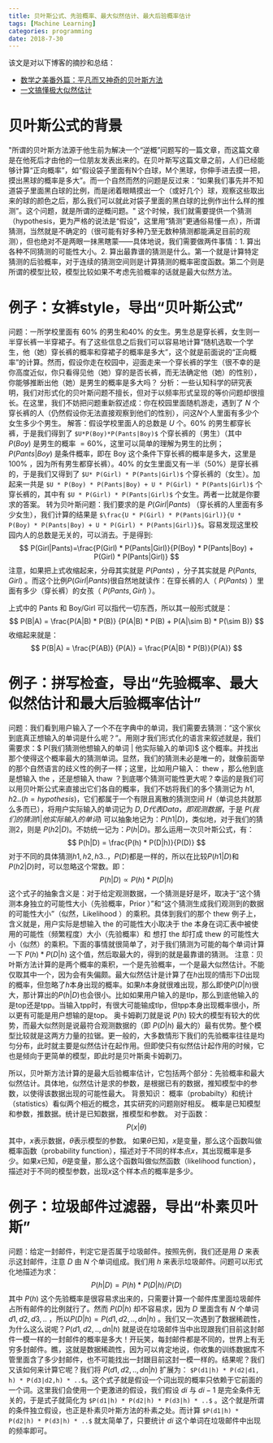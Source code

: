 ```yaml
---
title: 贝叶斯公式、先验概率、最大似然估计、最大后验概率估计
tags: [Machine Learning]
categories: programming
date: 2018-7-30
---
```


该文是对以下博客的摘抄和总结：
- [数学之美番外篇：平凡而又神奇的贝叶斯方法](http://mindhacks.cn/2008/09/21/the-magical-bayesian-method/)
- [一文搞懂极大似然估计](https://zhuanlan.zhihu.com/p/26614750)

# 贝叶斯公式的背景
"所谓的贝叶斯方法源于他生前为解决一个“逆概”问题写的一篇文章，而这篇文章是在他死后才由他的一位朋友发表出来的。在贝叶斯写这篇文章之前，人们已经能够计算“正向概率”，如“假设袋子里面有N个白球，M个黑球，你伸手进去摸一把，摸出黑球的概率是多大”。而一个自然而然的问题是反过来：“如果我们事先并不知道袋子里面黑白球的比例，而是闭着眼睛摸出一个（或好几个）球，观察这些取出来的球的颜色之后，那么我们可以就此对袋子里面的黑白球的比例作出什么样的推测”。这个问题，就是所谓的逆概问题。"
这个时候，我们就需要提供一个猜测（hypothesis，更为严格的说法是“假设”，这里用“猜测”更通俗易懂一点），所谓猜测，当然就是不确定的（很可能有好多种乃至无数种猜测都能满足目前的观测），但也绝对不是两眼一抹黑瞎蒙——具体地说，我们需要做两件事情：1. 算出各种不同猜测的可能性大小。2. 算出最靠谱的猜测是什么。第一个就是计算特定猜测的后验概率，对于连续的猜测空间则是计算猜测的概率密度函数。第二个则是所谓的模型比较，模型比较如果不考虑先验概率的话就是最大似然方法。
# 例子：女裤style，导出“贝叶斯公式”
问题：一所学校里面有 $60\%$ 的男生和$40\%$ 的女生。男生总是穿长裤，女生则一半穿长裤一半穿裙子。有了这些信息之后我们可以容易地计算“随机选取一个学生，他（她）穿长裤的概率和穿裙子的概率是多大”，这个就是前面说的“正向概率”的计算。然而，假设你走在校园中，迎面走来一个穿长裤的学生（很不幸的是你高度近似，你只看得见他（她）穿的是否长裤，而无法确定他（她）的性别），你能够推断出他（她）是男生的概率是多大吗？
分析：一些认知科学的研究表明，我们对形式化的贝叶斯问题不擅长，但对于以频率形式呈现的等价问题却很擅长。在这里，我们不妨把问题重新叙述成：你在校园里面随机游走，遇到了 $N$ 个穿长裤的人（仍然假设你无法直接观察到他们的性别），问这$N$个人里面有多少个女生多少个男生。
解答：假设学校里面人的总数是 $U$ 个。$60\%$ 的男生都穿长裤，于是我们得到了 `$U*P(Boy)*P(Pants|Boy)$` 个穿长裤的（男生）（其中 $P(Boy)$ 是男生的概率 $= 60\%$，这里可以简单的理解为男生的比例；$P(Pants|Boy)$ 是条件概率，即在 Boy 这个条件下穿长裤的概率是多大，这里是 $100\%$ ，因为所有男生都穿长裤）。$40\%$ 的女生里面又有一半（$50\%$）是穿长裤的，于是我们又得到了 `$U* P(Girl) * P(Pants|Girl)$` 个穿长裤的（女生）。加起来一共是 `$U * P(Boy) * P(Pants|Boy) + U * P(Girl) * P(Pants|Girl)$` 个穿长裤的，其中有 `$U * P(Girl) * P(Pants|Girl)$` 个女生。两者一比就是你要求的答案。
转为贝叶斯问题：我们要求的是 $P(Girl|Pants)$ （穿长裤的人里面有多少女生），我们计算的结果是 `$\frac{U * P(Girl) * P(Pants|Girl)}{U * P(Boy) * P(Pants|Boy) + U * P(Girl) * P(Pants|Girl)}$`。容易发现这里校园内人的总数是无关的，可以消去。于是得到:
$$
P(Girl|Pants)=\frac{P(Girl) * P(Pants|Girl)}{P(Boy) * P(Pants|Boy) + P(Girl) * P(Pants|Girl)}
$$
注意，如果把上式收缩起来，分母其实就是 $P(Pants)$ ，分子其实就是 $P(Pants, Girl)$ 。而这个比例$P(Girl|Pants)$很自然地就读作：在穿长裤的人（ $P(Pants)$ ）里面有多少（穿长裤）的女孩（ $P(Pants, Girl)$ ）。

上式中的 Pants 和 Boy/Girl 可以指代一切东西，所以其一般形式就是：
$$
P(B|A) = \frac{P(A|B) * P(B)} {P(A|B) * P(B) + P(A|\sim B) * P(\sim B)}
$$
收缩起来就是：
$$
P(B|A) = \frac{P(AB)} {P(A)} = \frac{P(A|B) * P(B)}{P(A)}
$$

# 例子：拼写检查，导出“先验概率、最大似然估计和最大后验概率估计”
问题：我们看到用户输入了一个不在字典中的单词，我们需要去猜测：“这个家伙到底真正想输入的单词是什么呢？”。用刚才我们形式化的语言来叙述就是，我们需要求：$ P(我们猜测他想输入的单词 | 他实际输入的单词)$ 这个概率。并找出那个使得这个概率最大的猜测单词。显然，我们的猜测未必是唯一的，就像前面举的那个自然语言的歧义性的例子一样；这里，比如用户输入： thew ，那么他到底是想输入 the ，还是想输入 thaw ？到底哪个猜测可能性更大呢？幸运的是我们可以用贝叶斯公式来直接出它们各自的概率，我们不妨将我们的多个猜测记为 $h1, h2 .. (h=hypothesis)$，它们都属于一个有限且离散的猜测空间 $H$（单词总共就那么多而已），将用户实际输入的单词记为 $D, D 代表 Data ，即观测数据$，于是
$P(我们的猜测1 | 他实际输入的单词)$ 可以抽象地记为：$P(h1 | D)$，类似地，对于我们的猜测2，则是 $P(h2 | D)$。不妨统一记为：$P(h | D)$。那么运用一次贝叶斯公式，有：
$$
P(h|D) = \frac{P(h) * P(D|h)}{P(D)}
$$
对于不同的具体猜测$h1, h2, h3..$，$P(D)$都是一样的，所以在比较$P(h1 | D)$和$P(h2 | D)$时，可以忽略这个常数。即：
$$
P(h|D) \propto P(h) * P(D|h)
$$
这个式子的抽象含义是：对于给定观测数据，一个猜测是好是坏，取决于“这个猜测本身独立的可能性大小（先验概率，Prior ）”和“这个猜测生成我们观测到的数据的可能性大小”（似然，Likelihood ）的乘积。具体到我们的那个 thew 例子上，含义就是，用户实际是想输入 the 的可能性大小取决于 the 本身在词汇表中被使用的可能性（频繁程度）大小（先验概率）和 想打 the 却打成 thew 的可能性大小（似然）的乘积。下面的事情就很简单了，对于我们猜测为可能的每个单词计算一下 $P(h) * P(D | h)$ 这个值，然后取最大的，得到的就是最靠谱的猜测。
注意：贝叶斯方法计算的是两个概率的乘积，一个是先验概率，一个是最大似然估计。不能仅取其中一个，因为会有失偏颇。最大似然估计是计算了在$h$出现的情形下$D$出现的概率，但忽略了$h$本身出现的概率。如果$h$本身就很难出现，那么即使$P(D|h)$很大，那计算出的$P(h|D)$也会很小。比如如果用户输入的是tlp，那么到底他输入的是top还是tpp。当输入tpp时，有很大可能输成tlp，但tpp本身出现概率很小，所以更有可能是用户想输的是top。
奥卡姆剃刀就是说 $P(h)$ 较大的模型有较大的优势，而最大似然则是说最符合观测数据的（即 $P(D | h)$ 最大的）最有优势。整个模型比较就是这两方力量的拉锯。更一般的，大多数情形下我们的先验概率往往是均匀分布，此时就主要是似然估计在起作用。但即使只有似然估计起作用的时候，它也是倾向于更简单的模型，即此时是贝叶斯奥卡姆剃刀。

所以，贝叶斯方法计算的是最大后验概率估计，它包括两个部分：先验概率和最大似然估计。具体地，似然估计是求的参数，是根据已有的数据，推知模型中的参数，以使得该数据出现的可能性最大。
背景知识：
概率（probabilty）和统计（statistics）看似两个相近的概念，其实研究的问题刚好相反。
概率是已知模型和参数，推数据。统计是已知数据，推模型和参数。
对于函数：
$$
P(x|\theta)
$$
其中，$x$表示数据，$\theta$表示模型的参数。
如果$\theta$已知，$x$是变量，那么这个函数叫做概率函数（probability function），描述对于不同的样本点$x$，其出现概率是多少。如果$x$已知，$\theta$是变量，那么这个函数叫做似然函数（likelihood function），描述对于不同的模型参数，出现$x$这个样本点的概率是多少。

# 例子：垃圾邮件过滤器，导出“朴素贝叶斯”
问题：给定一封邮件，判定它是否属于垃圾邮件。按照先例，我们还是用 $D$ 来表示这封邮件，注意 $D$ 由 $N$ 个单词组成。我们用 $h$ 来表示垃圾邮件。问题可以形式化地描述为求：
$$
P(h|D) = P(h) * P(D|h) / P(D)
$$
其中 $P(h)$ 这个先验概率是很容易求出来的，只需要计算一个邮件库里面垃圾邮件占所有邮件的比例就行了。然而 $P(D|h)$ 却不容易求，因为 $D$ 里面含有 $N$ 个单词 $d1, d2, d3, ..$ ，所以$P(D|h) = P(d1,d2,..,dn|h)$ 。我们又一次遇到了数据稀疏性，为什么这么说呢？$P(d1,d2,..,dn|h)$ 就是说在垃圾邮件当中出现跟我们目前这封邮件一模一样的一封邮件的概率是多大！开玩笑，每封邮件都是不同的，世界上有无穷多封邮件。瞧，这就是数据稀疏性，因为可以肯定地说，你收集的训练数据库不管里面含了多少封邮件，也不可能找出一封跟目前这封一模一样的。结果呢？我们又该如何来计算它呢？我们将 $P(d1,d2,..,dn|h)$  扩展为： `$P(d1|h) * P(d2|d1, h) * P(d3|d2,h) * ..$`。这个式子就是假设一个词出现的概率只依赖于它前面的一个词。这里我们会使用一个更激进的假设，我们假设 $di$ 与 $di-1$ 是完全条件无关的，于是式子就简化为 `$P(d1|h) * P(d2|h) * P(d3|h) * ..$` 。这个就是所谓的条件独立假设，也正是朴素贝叶斯方法的朴素之处。而计算 `$P(d1|h) * P(d2|h) * P(d3|h) * ..$` 就太简单了，只要统计 $di$ 这个单词在垃圾邮件中出现的频率即可。

